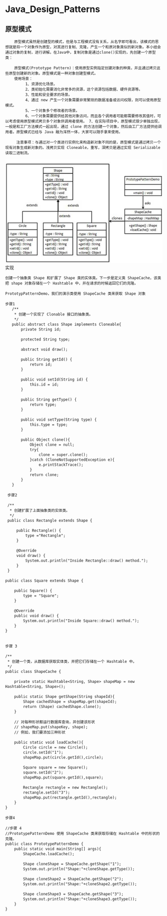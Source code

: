 # Java_Design_Patterns
原型模式
------------
        原型模式虽然是创建型的模式，但是与工程模式没有关系，从名字即可看出，该模式的思想就是将一个对象作为原型，对其进行复制、克隆，产生一个和原对象类似的新对象。本小结会通过对象的复制，进行讲解。在Java中，复制对象是通过clone()实现的，先创建一个原型类：
        
        原型模式(Prototype Pattern)：使用原型实例指定创建对象的种类，并且通过拷贝这些原型创建新的对象。原型模式是一种对象创建型模式。
        使用场景： 
             1、资源优化场景。
             2、类初始化需要消化非常多的资源，这个资源包括数据、硬件资源等。 
             3、性能和安全要求的场景。
             4、通过 new 产生一个对象需要非常繁琐的数据准备或访问权限，则可以使用原型模式。 
             5、一个对象多个修改者的场景。 
             6、一个对象需要提供给其他对象访问，而且各个调用者可能都需要修改其值时，可以考虑使用原型模式拷贝多个对象供调用者使用。 7、在实际项目中，原型模式很少单独出现，一般是和工厂方法模式一起出现，通过 clone 的方法创建一个对象，然后由工厂方法提供给调用者。原型模式已经与 Java 融为浑然一体，大家可以随手拿来使用。    
        
         注意事项：与通过对一个类进行实例化来构造新对象不同的是，原型模式是通过拷贝一个现有对象生成新对象的。浅拷贝实现 Cloneable，重写，深拷贝是通过实现 Serializable 读取二进制流。      
 




![原型模式](https://github.com/lwx57280/Java_Design_Patterns/blob/master/PrototypePattern/img-folder/prototype_pattern_uml_diagram.jpg) 
实现
    
    创建一个抽象类 Shape 和扩展了 Shape 类的实体类。下一步是定义类 ShapeCache，该类把 shape 对象存储在一个 Hashtable 中，并在请求的时候返回它们的克隆。

    PrototypPatternDemo，我们的演示类使用 ShapeCache 类来获取 Shape 对象
    
    步骤1
       /**
        * 创建一个实现了 Clonable 接口的抽象类。
        */
       public abstract class Shape implements Cloneable{
           private String id;
       
           protected String type;
       
           abstract void draw();
       
           public String getId() {
               return id;
           }
       
           public void setId(String id) {
               this.id = id;
           }
       
           public String getType() {
               return type;
           }
       
           public void setType(String type) {
               this.type = type;
           }
       
           public Object clone(){
               Object clone = null;
               try{
                   clone = super.clone();
               }catch (CloneNotSupportedException e){
                   e.printStackTrace();
               }
               return clone;
           }
       }

     步骤2
     
     /**
      * 创建扩展了上面抽象类的实体类。
      */
     public class Rectangle extends Shape {
     
         public Rectangle() {
             type ="Rectangle";
         }
     
         @Override
         void draw() {
             System.out.println("Inside Rectangle::draw() method.");
         }
     }
    
    public class Square extends Shape {
    
        public Square() {
            type = "Square";
        }
    
        @Override
        public void draw() {
            System.out.println("Inside Square::draw() method.");
        }
    }
    
    
    步骤 3
    
    /**
     * 创建一个类，从数据库获取实体类，并把它们存储在一个 Hashtable 中。
     */
    public class ShapeCache {
    
        private static Hashtable<String, Shape> shapeMap = new Hashtable<String, Shape>();
    
        public static Shape getShape(String shapeId){
            Shape cachedShape = shapeMap.get(shapeId);
            return (Shape) cachedShape.clone();
        }
    
        // 对每种形状都运行数据库查询，并创建该形状
        // shapeMap.put(shapeKey, shape);
        // 例如，我们要添加三种形状
    
        public static void loadCache(){
            Circle circle = new Circle();
            circle.setId("1");
            shapeMap.put(circle.getId(),circle);
    
            Square square = new Square();
            square.setId("2");
            shapeMap.put(square.getId(),square);
    
            Rectangle rectangle = new Rectangle();
            rectangle.setId("3");
            shapeMap.put(rectangle.getId(),rectangle);
        }
    }
    
    步骤4
    
    //步骤 4
    //PrototypePatternDemo 使用 ShapeCache 类来获取存储在 Hashtable 中的形状的克隆。
    public class PrototypePatternDemo {
        public static void main(String[] args){
            ShapeCache.loadCache();
    
            Shape cloneShape = ShapeCache.getShape("1");
            System.out.println("Shape:"+cloneShape.getType());
    
            Shape cloneShape2 = ShapeCache.getShape("2");
            System.out.println("Shape:"+cloneShape2.getType());
    
            Shape cloneShape3 = ShapeCache.getShape("3");
            System.out.println("Shape:"+cloneShape3.getType());
        }
    }
